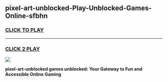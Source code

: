 
## pixel-art-unblocked-Play-Unblocked-Games-Online-sfbhn
<h3>
<a href="https://premium76.site?title=pixel-art-unblocked&ref=25A">CLICK TO PLAY</a></h3>
<hr>

<h3>
<a href="https://premium76.site?title=pixel-art-unblocked&ref=25A">CLICK 2 PLAY</a>
  
</h3>

<a href="https://premium76.site?title=pixel-art-unblocked&ref=25A"><img src="https://clearcache.store/games.png"></a>


**pixel-art-unblocked games unblocked: Your Gateway to Fun and Accessible Online Gaming**
